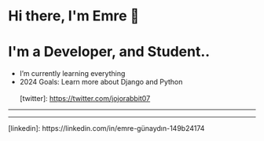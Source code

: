 # Hi there, I'm Emre 👋 

# I'm a  Developer, and Student..
- I’m currently learning everything 
  <br />
- 2024 Goals: Learn more about Django and Python
  <br />
  <br />
[twitter]: https://twitter.com/jojorabbit07
 <Hr />
<Hr />
[linkedin]: https://linkedin.com/in/emre-günaydın-149b24174
